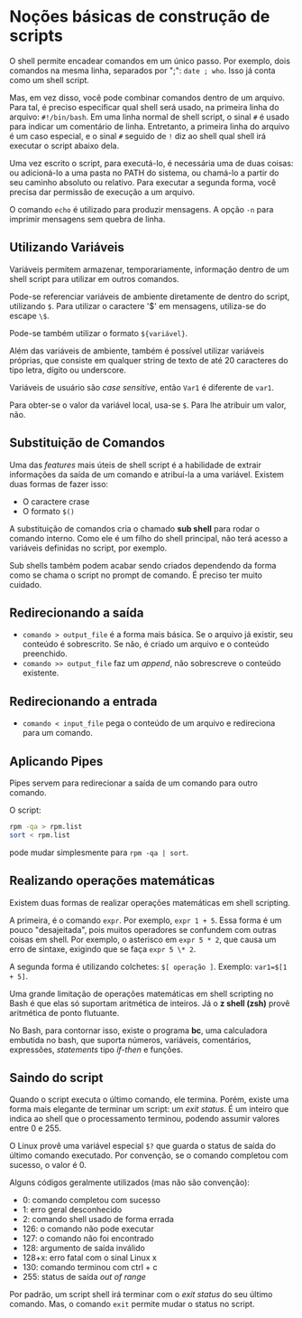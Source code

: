 # Noções básicas de construção de scripts

O shell permite encadear comandos em um único passo. Por exemplo, dois comandos na mesma linha, separados por ";": `date ; who`. Isso já conta como um shell script.

Mas, em vez disso, você pode combinar comandos dentro de um arquivo. Para tal, é preciso especificar qual shell será usado, na primeira linha do arquivo: `#!/bin/bash`. Em uma linha normal de shell script, o sinal `#` é usado para indicar um comentário de linha. Entretanto, a primeira linha do arquivo é um caso especial, e o sinal `#` seguido de `!` diz ao shell qual shell irá executar o script abaixo dela.

Uma vez escrito o script, para executá-lo, é necessária uma de duas coisas: ou adicioná-lo a uma pasta no PATH do sistema, ou chamá-lo a partir do seu caminho absoluto ou relativo. Para executar a segunda forma, você precisa dar permissão de execução a um arquivo.

O comando `echo` é utilizado para produzir mensagens. A opção `-n` para imprimir mensagens sem quebra de linha.

## Utilizando Variáveis

Variáveis permitem armazenar, temporariamente, informação dentro de um shell script para utilizar em outros comandos.

Pode-se referenciar variáveis de ambiente diretamente de dentro do script, utilizando `$`. Para utilizar o caractere '$' em mensagens, utiliza-se do escape `\$`.

Pode-se também utilizar o formato `${variável}`.

Além das variáveis de ambiente, também é possível utilizar variáveis próprias, que consiste em qualquer string de texto de até 20 caracteres do tipo letra, dígito ou underscore.

Variáveis de usuário são *case sensitive*, então `Var1` é diferente de `var1`.

Para obter-se o valor da variável local, usa-se `$`. Para lhe atribuir um valor, não.

## Substituição de Comandos

Uma das *features* mais úteis de shell script é a habilidade de extrair informações da saída de um comando e atribuí-la a uma variável. Existem duas formas de fazer isso:

- O caractere crase
- O formato `$()`

A substituição de comandos cria o chamado **sub shell** para rodar o comando interno. Como ele é um filho do shell principal, não terá acesso a variáveis definidas no script, por exemplo.

Sub shells também podem acabar sendo criados dependendo da forma como se chama o script no prompt de comando. É preciso ter muito cuidado.

## Redirecionando a saída

- `comando > output_file` é a forma mais básica. Se o arquivo já existir, seu conteúdo é sobrescrito. Se não, é criado um arquivo e o conteúdo preenchido.
- `comando >> output_file` faz um *append*, não sobrescreve o conteúdo existente.

## Redirecionando a entrada

- `comando < input_file` pega o conteúdo de um arquivo e redireciona para um comando.

## Aplicando Pipes

Pipes servem para redirecionar a saída de um comando para outro comando.

O script:

```sh
rpm -qa > rpm.list
sort < rpm.list
```

pode mudar simplesmente para `rpm -qa | sort`.

## Realizando operações matemáticas

Existem duas formas de realizar operações matemáticas em shell scripting.

A primeira, é o comando `expr`. Por exemplo, `expr 1 + 5`. Essa forma é um pouco "desajeitada", pois muitos operadores se confundem com outras coisas em shell. Por exemplo, o asterisco em `expr 5 * 2`, que causa um erro de sintaxe, exigindo que se faça `expr 5 \* 2`.

A segunda forma é utilizando colchetes: `$[ operação ]`. Exemplo: `var1=$[1 + 5]`.

Uma grande limitação de operações matemáticas em shell scripting no Bash é que elas só suportam aritmética de inteiros. Já o **z shell (zsh)** provê aritmética de ponto flutuante.

No Bash, para contornar isso, existe o programa **bc**, uma calculadora embutida no bash, que suporta números, variáveis, comentários, expressões, *statements* tipo *if-then* e funções.

## Saindo do script

Quando o script executa o último comando, ele termina. Porém, existe uma forma mais elegante de terminar um script: um *exit status*. É um inteiro que indica ao shell que o processamento terminou, podendo assumir valores entre 0 e 255.

O Linux provê uma variável especial `$?` que guarda o status de saída do último comando executado. Por convenção, se o comando completou com sucesso, o valor é 0.

Alguns códigos geralmente utilizados (mas não são convenção):

- 0: comando completou com sucesso
- 1: erro geral desconhecido
- 2: comando shell usado de forma errada
- 126: o comando não pode executar
- 127: o comando não foi encontrado
- 128: argumento de saída inválido
- 128+x: erro fatal com o sinal Linux x
- 130: comando terminou com ctrl + c
- 255: status de saída *out of range*

Por padrão, um script shell irá terminar com o *exit status* do seu último comando. Mas, o comando `exit` permite mudar o status no script.
